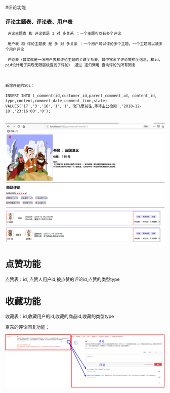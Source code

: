 #评论功能

### 评论主题表、评论表、用户表
```
 评论主题表 和 评论表是 1 对 多关系 ：一个主题可以有多个评论
 
 用户表 和 评论主题表 是 多 对 多关系 ：一个用户可以评论多个主题，一个主题可以被多个用户评论
   
 评论表（其实就是一张用户表和评论主题的关联关系表，其中冗余了评论等相关信息，和id，pid设计用于实现无限层级查找子评论） 通过 递归调用 查询评论的所有回复
 
 
 
新增评论的SQL：
 
INSERT INTO t_comment(id,customer_id,parent_comment_id,	content_id,	type,content,comment_date,comment_time,state)
VALUES('17','3','16','1','1','张飞愿前往,等待主公检阅','2018-12-18','23:16:00','0');


```
  
![img](./doc/topic.png)



# 点赞功能

点赞表：id, 点赞人用户id,被点赞的评论id,点赞的类型type

# 收藏功能

收藏表：id,收藏用户的id,收藏的商品id,收藏的类型type



京东的评论回复功能：

![img](./doc/jd-comment.png)
